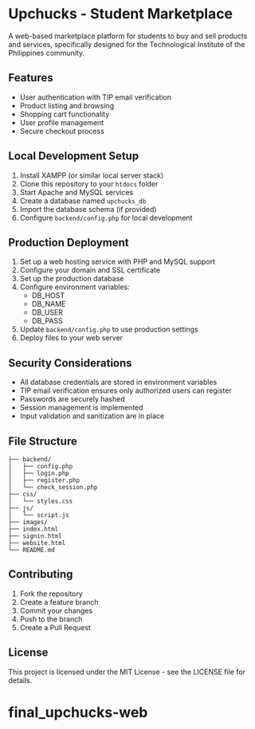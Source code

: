 # Upchucks - Student Marketplace

A web-based marketplace platform for students to buy and sell products and services, specifically designed for the Technological Institute of the Philippines community.

## Features

- User authentication with TIP email verification
- Product listing and browsing
- Shopping cart functionality
- User profile management
- Secure checkout process

## Local Development Setup

1. Install XAMPP (or similar local server stack)
2. Clone this repository to your `htdocs` folder
3. Start Apache and MySQL services
4. Create a database named `upchucks_db`
5. Import the database schema (if provided)
6. Configure `backend/config.php` for local development

## Production Deployment

1. Set up a web hosting service with PHP and MySQL support
2. Configure your domain and SSL certificate
3. Set up the production database
4. Configure environment variables:
   - DB_HOST
   - DB_NAME
   - DB_USER
   - DB_PASS
5. Update `backend/config.php` to use production settings
6. Deploy files to your web server

## Security Considerations

- All database credentials are stored in environment variables
- TIP email verification ensures only authorized users can register
- Passwords are securely hashed
- Session management is implemented
- Input validation and sanitization are in place

## File Structure

```
├── backend/
│   ├── config.php
│   ├── login.php
│   ├── register.php
│   └── check_session.php
├── css/
│   └── styles.css
├── js/
│   └── script.js
├── images/
├── index.html
├── signin.html
├── website.html
└── README.md
```

## Contributing

1. Fork the repository
2. Create a feature branch
3. Commit your changes
4. Push to the branch
5. Create a Pull Request

## License

This project is licensed under the MIT License - see the LICENSE file for details.
# final_upchucks-web
